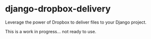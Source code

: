 django-dropbox-delivery
=======================

Leverage the power of Dropbox to deliver files to your Django project.

This is a work in progress... not ready to use.

